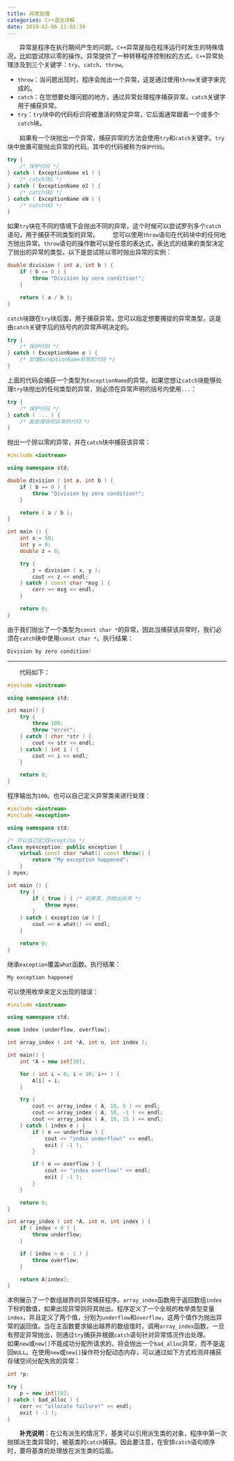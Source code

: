 ```yaml
---
title: 异常处理
categories: C++语法详解
date: 2019-02-06 11:02:39
---
```

&emsp;&emsp;异常是程序在执行期间产生的问题。`C++`异常是指在程序运行时发生的特殊情况，比如尝试除以零的操作。异常提供了一种转移程序控制权的方式，`C++`异常处理涉及到三个关键字：`try`、`catch`、`throw`。<!--more-->

- `throw`：当问题出现时，程序会抛出一个异常，这是通过使用`throw`关键字来完成的。
- `catch`：在您想要处理问题的地方，通过异常处理程序捕获异常，`catch`关键字用于捕获异常。
- `try`：`try`块中的代码标识将被激活的特定异常，它后面通常跟着一个或多个`catch`块。

&emsp;&emsp;如果有一个块抛出一个异常，捕获异常的方法会使用`try`和`catch`关键字。`try`块中放置可能抛出异常的代码，其中的代码被称为`保护代码`。

``` cpp
try {
    /* 保护代码 */
} catch ( ExceptionName e1 ) {
    /* catch块1 */
} catch ( ExceptionName e2 ) {
    /* catch块2 */
} catch ( ExceptionName eN ) {
    /* catch块3 */
}
```

如果`try`块在不同的情境下会抛出不同的异常，这个时候可以尝试罗列多个`catch`语句，用于捕获不同类型的异常。
&emsp;&emsp;您可以使用`throw`语句在代码块中的任何地方抛出异常。`throw`语句的操作数可以是任意的表达式，表达式的结果的类型决定了抛出的异常的类型。以下是尝试除以零时抛出异常的实例：

``` cpp
double division ( int a, int b ) {
    if ( b == 0 ) {
        throw "Division by zero condition!";
    }

    return ( a / b );
}
```

`catch`块跟在`try`块后面，用于捕获异常。您可以指定想要捕捉的异常类型，这是由`catch`关键字后的括号内的异常声明决定的。

``` cpp
try {
    /* 保护代码 */
} catch ( ExceptionName e ) {
    /* 处理ExceptionName异常的代码 */
}
```

上面的代码会捕获一个类型为`ExceptionName`的异常。如果您想让`catch`块能够处理`try`块抛出的任何类型的异常，则必须在异常声明的括号内使用`...`：

``` cpp
try {
    /* 保护代码 */
} catch ( ... ) {
    /* 能处理任何异常的代码 */
}
```

抛出一个除以零的异常，并在`catch`块中捕获该异常：

``` cpp
#include <iostream>

using namespace std;

double division ( int a, int b ) {
    if ( b == 0 ) {
        throw "Division by zero condition!";
    }

    return ( a / b );
}

int main () {
    int x = 50;
    int y = 0;
    double z = 0;

    try {
        z = division ( x, y );
        cout << z << endl;
    } catch ( const char *msg ) {
        cerr << msg << endl;
    }

    return 0;
}
```

由于我们抛出了一个类型为`const char *`的异常，因此当捕获该异常时，我们必须在`catch`块中使用`const char *`。执行结果：

``` cpp
Division by zero condition!
```


---

&emsp;&emsp;代码如下：

``` cpp
#include <iostream>

using namespace std;

int main() {
    try {
        throw 100;
        throw "error";
    } catch ( char *str ) {
        cout << str << endl;
    } catch ( int i ) {
        cout << i << endl;
    }

    return 0;
}
```

程序输出为`100`。也可以自己定义异常类来进行处理：

``` cpp
#include <iostream>
#include <exception>

using namespace std;

/* 可以自己定义Exception */
class myexception: public exception {
    virtual const char *what() const throw() {
        return "My exception happened";
    }
} myex;

int main () {
    try {
        if ( true ) { /* 如果真，则抛出异常 */
            throw myex;
        }
    } catch ( exception &e ) {
        cout << e.what() << endl;
    }

    return 0;
}
```

继承`exception`覆盖`what`函数。执行结果：

``` cpp
My exception happened
```

可以使用枚举来定义出现的错误：

``` cpp
#include <iostream>

using namespace std;

enum index {underflow, overflow};

int array_index ( int *A, int n, int index );

int main() {
    int *A = new int[10];

    for ( int i = 0; i < 10; i++ ) {
        A[i] = i;
    }

    try {
        cout << array_index ( A, 10, 5 ) << endl;
        cout << array_index ( A, 10, -1 ) << endl;
        cout << array_index ( A, 10, 15 ) << endl;
    } catch ( index e ) {
        if ( e == underflow ) {
            cout << "index underflow!" << endl;
            exit ( -1 );
        }

        if ( e == overflow ) {
            cout << "index overflow!" << endl;
            exit ( -1 );
        }
    }

    return 0;
}

int array_index ( int *A, int n, int index ) {
    if ( index < 0 ) {
        throw underflow;
    }

    if ( index > n - 1 ) {
        throw overflow;
    }

    return A[index];
}
```

本例展示了一个数组越界的异常捕获程序。`array_index`函数用于返回数组`index`下标的数值，如果出现异常则将其抛出。程序定义了一个全局的枚举类型变量`index`，并且定义了两个值，分别为`underflow`和`overflow`，这两个值作为抛出异常的返回值。当在主函数要求输出越界的数组值时，调用`array_index`函数，一旦有预定异常抛出，则通过`try`捕获并根据`catch`语句针对异常情况作出处理。
&emsp;&emsp;如果`new`或`new[]`不能成功分配所请求的，将会抛出一个`bad_alloc`异常，而不是返回`NULL`。在使用`new`或`new[]`操作符分配动态内存，可以通过如下方式检测并捕获存储空间分配失败的异常：

``` cpp
int *p;

try {
    p = new int[10];
} catch ( bad_alloc ) {
    cerr << "allocate failure!" << endl;
    exit ( -1 );
}
```

&emsp;&emsp;**补充说明**：在公有派生的情况下，基类可以引用派生类的对象，程序中第一次抛掷派生类异常时，被基类的`catch`捕获。因此要注意，在安排`catch`语句顺序时，要将基类的处理放在派生类的后面。